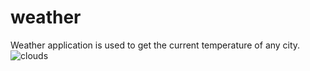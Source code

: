 # weather
Weather application is used to get the current temperature of any city.
![clouds](https://user-images.githubusercontent.com/91142739/192792062-8cdf6b5d-2548-4d4e-9adb-809a7f37d846.png)
